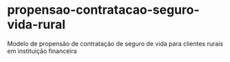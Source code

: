 # propensao-contratacao-seguro-vida-rural
Modelo de propensão de contratação de seguro de vida para clientes rurais em instituição financeira
